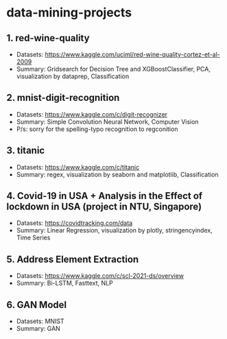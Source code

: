 # data-mining-projects

## 1. red-wine-quality <br>
- Datasets: https://www.kaggle.com/uciml/red-wine-quality-cortez-et-al-2009
- Summary: Gridsearch for Decision Tree and XGBoostClassifier, PCA, visualization by dataprep, Classification <br>

## 2. mnist-digit-recognition <br>
- Datasets: https://www.kaggle.com/c/digit-recognizer <br>
- Summary: Simple Convolution Neural Network, Computer Vision <br>
- P/s: sorry for the spelling-typo recognition to regconition

## 3. titanic<br>
- Datasets: https://www.kaggle.com/c/titanic
- Summary: regex, visualization by seaborn and matplotlib, Classification <br>

## 4. Covid-19 in USA + Analysis in the Effect of lockdown in USA (project in NTU, Singapore)
- Datasets: https://covidtracking.com/data
- Summary: Linear Regression, visualization by plotly, stringencyindex, Time Series

## 5. Address Element Extraction
- Datasets: https://www.kaggle.com/c/scl-2021-ds/overview
- Summary: Bi-LSTM, Fasttext, NLP


## 6. GAN Model
- Datasets: MNIST
- Summary: GAN
